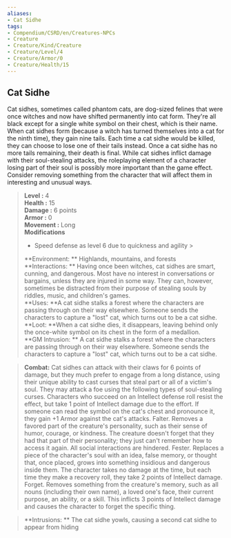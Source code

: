 ```yaml
---
aliases:
- Cat Sidhe
tags:
- Compendium/CSRD/en/Creatures-NPCs
- Creature
- Creature/Kind/Creature
- Creature/Level/4
- Creature/Armor/0
- Creature/Health/15
---
```


  
## Cat Sidhe  
Cat sidhes, sometimes called phantom cats, are dog-sized felines that were once witches and now have shifted permanently into cat form. They're all black except for a single white symbol on their chest, which is their name.
When cat sidhes form (because a witch has turned themselves into a cat for the ninth time), they gain nine tails. Each time a cat sidhe would be killed, they can choose to lose one of their tails instead. Once a cat sidhe has no more tails remaining, their death is final. While cat sidhes inflict damage with their soul-stealing attacks, the roleplaying element of a character losing part of their soul is possibly more important than the game effect. Consider removing something from the character that will affect them in interesting and unusual ways.  

  
> **Level :** 4  
> **Health :** 15  
> **Damage :** 6 points  
> **Armor :** 0  
> **Movement :** Long  
> **Modifications**  
>- Speed defense as level 6 due to quickness and agility >
>  
> **Environment: ** Highlands, mountains, and forests  
> **Interactions: ** Having once been witches, cat sidhes are smart, cunning, and dangerous. Most have no interest in conversations or bargains, unless they are injured in some way. They can, however, sometimes be distracted from their purpose of stealing souls by riddles, music, and children's games.  
> **Uses: **A cat sidhe stalks a forest where the characters are passing through on their way elsewhere. Someone sends the characters to capture a "lost" cat, which turns out to be a cat sidhe.  
> **Loot: **When a cat sidhe dies, it disappears, leaving behind only the once-white symbol on its chest in the form of a medallion.  
> **GM Intrusion: ** A cat sidhe stalks a forest where the characters are passing through on their way elsewhere. Someone sends the characters to capture a "lost" cat, which turns out to be a cat sidhe.  

> **Combat:** 
> Cat sidhes can attack with their claws for 6 points of damage, but they much
prefer to engage from a long distance, using their unique ability to cast curses that steal part or all of a victim's soul. They may attack a foe using the following types of soul-stealing curses. Characters who succeed on an Intellect defense roll resist the effect, but take 1 point of Intellect damage due to the effort. If someone can read the symbol on the cat's chest and pronounce it, they gain +1 Armor against the cat's attacks. 
Falter. Removes a favored part of the creature's personality, such as their sense of humor, courage, or kindness. The creature doesn't forget that they had that part of their personality; they just can't remember how to access it again. All social interactions are hindered. 
Fester. Replaces a piece of the character's soul with an idea, false memory, or thought that, once placed, grows into something insidious and dangerous inside them. The character takes no damage at the time, but each time they make a recovery roll, they take 2 points of Intellect damage. 
Forget. Removes something from the creature's memory, such as all nouns (including their own name), a loved one's face, their current purpose, an ability, or a skill. This inflicts 3 points of Intellect damage and causes the character to forget the specific thing.  
  

> **Intrusions: ** 
> The cat sidhe yowls, causing a second cat sidhe to appear from hiding  
